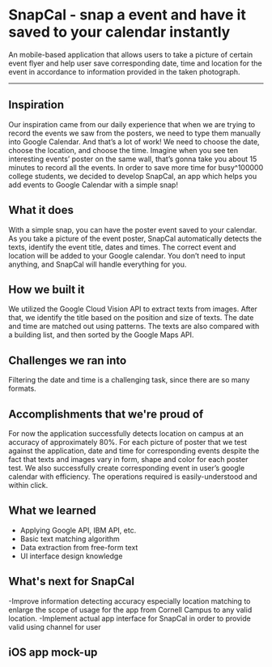 # SnapCal - snap a event and have it saved to your calendar instantly

An mobile-based application that allows users to take a picture of
certain event flyer and help user save corresponding date, time
and location for the event in accordance to information provided
in the taken photograph.

-------------

## Inspiration
Our inspiration came from our daily experience that when we are trying to record the events we saw from the posters, we need to type them manually into Google Calendar. And that’s a lot of work! We need to choose the date, choose the location, and choose the time. Imagine when you see ten interesting events’ poster on the same wall, that’s gonna take you about 15 minutes to record all the events. In order to save more time for busy^100000 college students, we decided to develop SnapCal, an app which helps you add events to Google Calendar with a simple snap!


## What it does
With a simple snap, you can have the poster event saved to your calendar.
As you take a picture of the event poster, SnapCal automatically detects the texts, identify the event title, dates and times. The correct event and location will be added to your Google calendar. You don’t need to input anything, and SnapCal will handle everything for you.

## How we built it
We utilized the Google Cloud Vision API to extract texts from images. After that, we identify the title based on the position and size of texts. The date and time are matched out using patterns. The texts are also compared with a building list, and then sorted by the Google Maps API.

## Challenges we ran into
Filtering the date and time is a challenging task, since there are so many formats.

## Accomplishments that we're proud of
For now the application successfully detects location on campus at an accuracy of approximately 80%. For each picture of poster that we test against the application, date and time for corresponding events despite the fact that texts and images vary in form, shape and color for each poster test. 
We also successfully create corresponding event in user’s google calendar with efficiency. The operations required is easily-understood and within click. 


## What we learned
- Applying Google API, IBM API, etc. 
- Basic text matching algorithm
- Data extraction from free-form text
- UI interface design knowledge



## What's next for SnapCal
-Improve information detecting accuracy especially location matching to enlarge the scope of usage for the app from Cornell Campus to any valid location.
-Implement actual app interface for SnapCal in order to provide valid using channel for user

## iOS app mock-up

